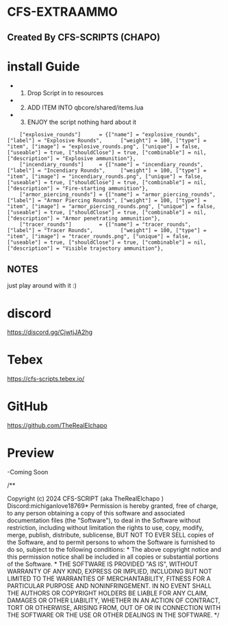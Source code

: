 # CFS-EXTRAAMMO
## Created By CFS-SCRIPTS (CHAPO)

# install Guide

- 1. Drop Script in to resources
- 2. ADD ITEM INTO qbcore/shared/items.lua
- 3. ENJOY the script nothing hard about it 

```
    ["explosive_rounds"]      = {["name"] = "explosive_rounds",     ["label"] = "Explosive Rounds",      ["weight"] = 100, ["type"] = "item", ["image"] = "explosive_rounds.png", ["unique"] = false, ["useable"] = true, ["shouldClose"] = true, ["combinable"] = nil, ["description"] = "Explosive ammunition"},
    ["incendiary_rounds"]     = {["name"] = "incendiary_rounds",    ["label"] = "Incendiary Rounds",     ["weight"] = 100, ["type"] = "item", ["image"] = "incendiary_rounds.png", ["unique"] = false, ["useable"] = true, ["shouldClose"] = true, ["combinable"] = nil, ["description"] = "Fire-starting ammunition"},
    ["armor_piercing_rounds"] = {["name"] = "armor_piercing_rounds",["label"] = "Armor Piercing Rounds", ["weight"] = 100, ["type"] = "item", ["image"] = "armor_piercing_rounds.png", ["unique"] = false, ["useable"] = true, ["shouldClose"] = true, ["combinable"] = nil, ["description"] = "Armor penetrating ammunition"},
    ["tracer_rounds"]         = {["name"] = "tracer_rounds",        ["label"] = "Tracer Rounds",         ["weight"] = 100, ["type"] = "item", ["image"] = "tracer_rounds.png", ["unique"] = false, ["useable"] = true, ["shouldClose"] = true, ["combinable"] = nil, ["description"] = "Visible trajectory ammunition"},
```

## NOTES
just play around with it :)

# discord
https://discord.gg/CjwtjJA2hg

# Tebex
https://cfs-scripts.tebex.io/

# GitHub
https://github.com/TheRealElchapo

# Preview
-Coming Soon

/**
 
Copyright (c) 2024 CFS-SCRIPT (aka TheRealElchapo ) Discord:michiganlove18769*
Permission is hereby granted, free of charge, to any person obtaining a copy
of this software and associated documentation files (the "Software"), to deal
in the Software without restriction, including without limitation the rights
to use, copy, modify, merge, publish, distribute, sublicense, BUT NOT TO EVER SELL
copies of the Software, and to permit persons to whom the Software is
furnished to do so, subject to the following conditions:
*
The above copyright notice and this permission notice shall be included in all
copies or substantial portions of the Software.
*
THE SOFTWARE IS PROVIDED "AS IS", WITHOUT WARRANTY OF ANY KIND, EXPRESS OR
IMPLIED, INCLUDING BUT NOT LIMITED TO THE WARRANTIES OF MERCHANTABILITY,
FITNESS FOR A PARTICULAR PURPOSE AND NONINFRINGEMENT. IN NO EVENT SHALL THE
AUTHORS OR COPYRIGHT HOLDERS BE LIABLE FOR ANY CLAIM, DAMAGES OR OTHER
LIABILITY, WHETHER IN AN ACTION OF CONTRACT, TORT OR OTHERWISE, ARISING FROM,
OUT OF OR IN CONNECTION WITH THE SOFTWARE OR THE USE OR OTHER DEALINGS IN THE
SOFTWARE.
*/
